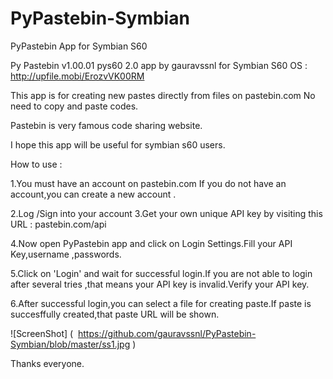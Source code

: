 # PyPastebin-Symbian
PyPastebin App for Symbian S60

Py Pastebin v1.00.01  pys60 2.0 app by gauravssnl for Symbian S60 OS : 
http://upfile.mobi/ErozvVK00RM 

This app is for creating new pastes directly from files on pastebin.com 
No need to copy and paste codes.

Pastebin is very famous code sharing website.

I hope this app will be useful for symbian s60 users.

How to use :

1.You must have an account on pastebin.com 
If you do not have an account,you can create a new account .

2.Log /Sign into your account
3.Get your own unique API key by visiting this URL :
pastebin.com/api 

4.Now open  PyPastebin app and click on Login Settings.Fill your API Key,username ,passwords.

5.Click on 'Login' and wait for successful login.If you are not able to login after several tries ,that means your API key is invalid.Verify your  API key.

6.After successful login,you can select a file for creating paste.If paste is succesffully created,that paste URL will be shown.

![ScreenShot] (  https://github.com/gauravssnl/PyPastebin-Symbian/blob/master/ss1.jpg )

Thanks everyone.
